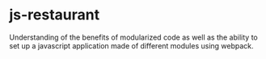 # js-restaurant
Understanding of the benefits of modularized code as well as the ability to set up a javascript application made of different modules using webpack.
